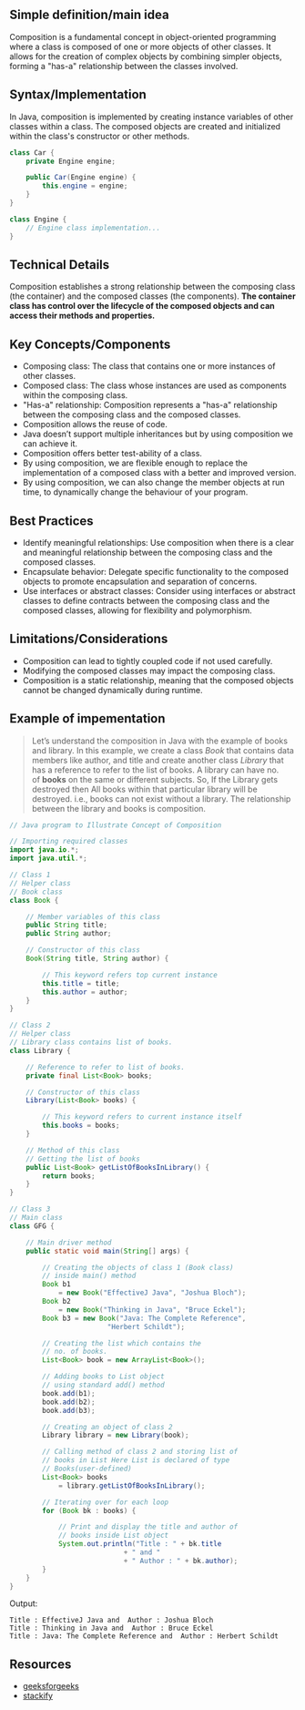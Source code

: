 ## Simple definition/main idea
Composition is a fundamental concept in object-oriented programming where a class is composed of one or more objects of other classes. It allows for the creation of complex objects by combining simpler objects, forming a "has-a" relationship between the classes involved.

## Syntax/Implementation
In Java, composition is implemented by creating instance variables of other classes within a class. The composed objects are created and initialized within the class's constructor or other methods.
```java
class Car {
    private Engine engine;

    public Car(Engine engine) {
        this.engine = engine;
    }
}

class Engine {
    // Engine class implementation...
}
```

## Technical Details
Composition establishes a strong relationship between the composing class (the container) and the composed classes (the components). **The container class has control over the lifecycle of the composed objects and can access their methods and properties.**

## Key Concepts/Components
- Composing class: The class that contains one or more instances of other classes.
- Composed class: The class whose instances are used as components within the composing class.
- "Has-a" relationship: Composition represents a "has-a" relationship between the composing class and the composed classes.
- Composition allows the reuse of code.
- Java doesn’t support multiple inheritances but by using composition we can achieve it.
- Composition offers better test-ability of a class.
- By using composition, we are flexible enough to replace the implementation of a composed class with a better and improved version.
- By using composition, we can also change the member objects at run time, to dynamically change the behaviour of your program.

## Best Practices
- Identify meaningful relationships: Use composition when there is a clear and meaningful relationship between the composing class and the composed classes.
- Encapsulate behavior: Delegate specific functionality to the composed objects to promote encapsulation and separation of concerns.
- Use interfaces or abstract classes: Consider using interfaces or abstract classes to define contracts between the composing class and the composed classes, allowing for flexibility and polymorphism.

## Limitations/Considerations
- Composition can lead to tightly coupled code if not used carefully.
- Modifying the composed classes may impact the composing class.
- Composition is a static relationship, meaning that the composed objects cannot be changed dynamically during runtime.

## Example of impementation
> Let’s understand the composition in Java with the example of books and library. In this example, we create a class _Book_ that contains data members like author, and title and create another class _Library_ that has a reference to refer to the list of books. A library can have no. of **books** on the same or different subjects. So, If the Library gets destroyed then All books within that particular library will be destroyed. i.e., books can not exist without a library. The relationship between the library and books is composition.

```java
// Java program to Illustrate Concept of Composition

// Importing required classes
import java.io.*;
import java.util.*;

// Class 1
// Helper class
// Book class
class Book {

	// Member variables of this class
	public String title;
	public String author;

	// Constructor of this class
	Book(String title, String author) {

		// This keyword refers top current instance
		this.title = title;
		this.author = author;
	}
}

// Class 2
// Helper class
// Library class contains list of books.
class Library {

	// Reference to refer to list of books.
	private final List<Book> books;

	// Constructor of this class
	Library(List<Book> books) {

		// This keyword refers to current instance itself
		this.books = books;
	}

	// Method of this class
	// Getting the list of books
	public List<Book> getListOfBooksInLibrary() {
		return books;
	}
}

// Class 3
// Main class
class GFG {

	// Main driver method
	public static void main(String[] args) {

		// Creating the objects of class 1 (Book class)
		// inside main() method
		Book b1
			= new Book("EffectiveJ Java", "Joshua Bloch");
		Book b2
			= new Book("Thinking in Java", "Bruce Eckel");
		Book b3 = new Book("Java: The Complete Reference",
						"Herbert Schildt");

		// Creating the list which contains the
		// no. of books.
		List<Book> book = new ArrayList<Book>();

		// Adding books to List object
		// using standard add() method
		book.add(b1);
		book.add(b2);
		book.add(b3);

		// Creating an object of class 2
		Library library = new Library(book);

		// Calling method of class 2 and storing list of
		// books in List Here List is declared of type
		// Books(user-defined)
		List<Book> books
			= library.getListOfBooksInLibrary();

		// Iterating over for each loop
		for (Book bk : books) {

			// Print and display the title and author of
			// books inside List object
			System.out.println("Title : " + bk.title
							+ " and "
							+ " Author : " + bk.author);
		}
	}
}
```

Output:
```
Title : EffectiveJ Java and  Author : Joshua Bloch
Title : Thinking in Java and  Author : Bruce Eckel
Title : Java: The Complete Reference and  Author : Herbert Schildt
```

## Resources
- [geeksforgeeks](https://www.geeksforgeeks.org/composition-in-java/)
- [stackify](https://stackify.com/oop-concepts-composition/)
